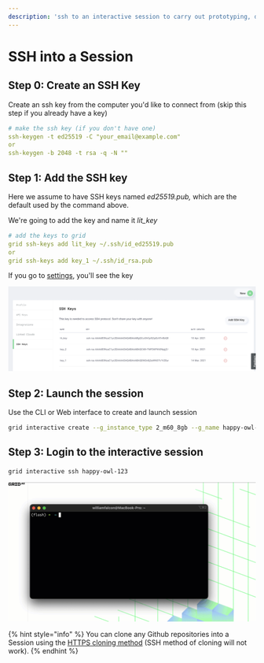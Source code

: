 ```yaml
---
description: 'ssh to an interactive session to carry out prototyping, debugging workflows'
---
```


# SSH into a Session

## Step 0: Create an SSH Key 

Create an ssh key from the computer you'd like to connect from \(skip this step if you already have a key\)

```yaml
# make the ssh key (if you don't have one)
ssh-keygen -t ed25519 -C "your_email@example.com"
or 
ssh-keygen -b 2048 -t rsa -q -N ""
```

## Step 1: Add the SSH key

Here we assume to have SSH keys named _ed25519.pub,_ which are the default used by the command above.

We're going to add the key and name it _lit\_key_

```yaml
# add the keys to grid
grid ssh-keys add lit_key ~/.ssh/id_ed25519.pub
or
grid ssh-keys add key_1 ~/.ssh/id_rsa.pub
```

If you go to [settings](https://platform.grid.ai/#/settings?tabId=ssh), you'll see the key

![](../../.gitbook/assets/image%20%2824%29%20%281%29.png)

## Step 2: Launch the session

Use the CLI or Web interface to create and launch session

```bash
grid interactive create --g_instance_type 2_m60_8gb --g_name happy-owl-123
```

## Step 3: Login to the interactive session

```bash
grid interactive ssh happy-owl-123
```

![](../../.gitbook/assets/cde.gif)

{% hint style="info" %}
You can clone any Github repositories into a Session using the [HTTPS cloning method](https://docs.github.com/en/github/creating-cloning-and-archiving-repositories/cloning-a-repository#cloning-a-repository-using-the-command-line) \(SSH method of cloning will not work\).
{% endhint %}

